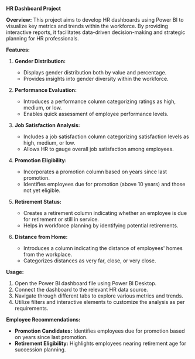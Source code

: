 **HR Dashboard Project**

**Overview:**
This project aims to develop HR dashboards using Power BI to visualize key metrics and trends within the workforce. By providing interactive reports, it facilitates data-driven decision-making and strategic planning for HR professionals.

**Features:**

1. **Gender Distribution:**
   - Displays gender distribution both by value and percentage.
   - Provides insights into gender diversity within the workforce.

2. **Performance Evaluation:**
   - Introduces a performance column categorizing ratings as high, medium, or low.
   - Enables quick assessment of employee performance levels.

3. **Job Satisfaction Analysis:**
   - Includes a job satisfaction column categorizing satisfaction levels as high, medium, or low.
   - Allows HR to gauge overall job satisfaction among employees.

4. **Promotion Eligibility:**
   - Incorporates a promotion column based on years since last promotion.
   - Identifies employees due for promotion (above 10 years) and those not yet eligible.

5. **Retirement Status:**
   - Creates a retirement column indicating whether an employee is due for retirement or still in service.
   - Helps in workforce planning by identifying potential retirements.

6. **Distance from Home:**
   - Introduces a column indicating the distance of employees' homes from the workplace.
   - Categorizes distances as very far, close, or very close.

**Usage:**
1. Open the Power BI dashboard file using Power BI Desktop.
2. Connect the dashboard to the relevant HR data source.
3. Navigate through different tabs to explore various metrics and trends.
4. Utilize filters and interactive elements to customize the analysis as per requirements.

**Employee Recommendations:**
- **Promotion Candidates:** Identifies employees due for promotion based on years since last promotion.
- **Retirement Eligibility:** Highlights employees nearing retirement age for succession planning.
